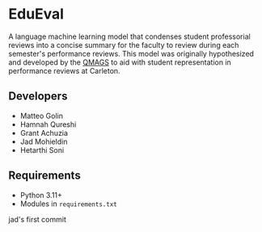 # EduEval
A language machine learning model that condenses student professorial reviews into a concise summary for the faculty to
review during each semester's performance reviews. This model was originally hypothesized and developed by the 
[QMAGS](#developers) to aid with student representation in performance reviews at Carleton.

## Developers
- Matteo Golin
- Hamnah Qureshi
- Grant Achuzia
- Jad Mohieldin
- Hetarthi Soni

## Requirements
- Python 3.11+
- Modules in `requirements.txt`

jad's first commit